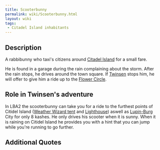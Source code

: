 ```yaml
---
title: Scooterbunny
permalink: wiki/Scooterbunny.html
layout: wiki
tags:
 - Citadel Island inhabitants
---
```


## Description

A rabbibunny who taxi's citizens around [Citadel
Island](Citadel_Island "wikilink") for a small fare.

He is found in a garage during the rain complaining about the storm.
After the rain stops, he drives around the town square. If
[Twinsen](Twinsen "wikilink") stops him, he will offer to give him a
ride up to the [Flower Circle](Ridge_of_the_Flowers_Circle‏‎ "wikilink").

## Role in Twinsen's adventure

In LBA2 the scooterbunny can take you for a ride to the furthest points
of Citidel Island ([Weather Wizard tent](Weather_Wizard_tent "wikilink")
and [Lighthouse](Lighthouse "wikilink")) aswell as
[Lupin-Burg](Lupin-Burg "wikilink") City for only 8 kashes. He only
drives his scooter when it is sunny. When it is raining on Citidel
Island he provides you with a hint that you can jump while you're
running to go further.

## Additional Quotes
